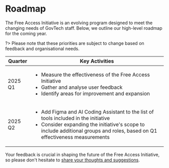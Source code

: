 # Roadmap

The Free Access Initiative is an evolving program designed to meet the changing needs of GovTech staff. Below, we outline our high-level roadmap for the coming year. 

?> Please note that these priorities are subject to change based on feedback and organisational needs.

| Quarter | Key Activities |
|---------|----------------|
| 2025 Q1 | <ul><li>Measure the effectiveness of the Free Access Initiative</li><li>Gather and analyse user feedback</li><li>Identify areas for improvement and expansion</li></ul> |
| 2025 Q2 | <ul><li>Add Figma and AI Coding Assistant to the list of tools included in the initiative</li><li>Consider expanding the initiative's scope to include additional groups and roles, based on Q1 effectiveness measurements</li></ul> |

Your feedback is crucial in shaping the future of the Free Access Initiative, so please don't hesitate to [share your thoughts and suggestions](/support.md). 